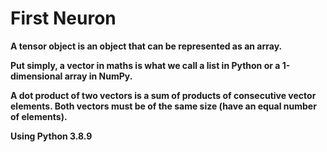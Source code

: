 # First Neuron


**A tensor object is an object that can be represented as an array.**

**Put simply, a vector in maths is what we call a list
in Python or a 1-dimensional array in NumPy.**

**A dot product of two vectors is a sum of products of consecutive vector elements. Both vectors
must be of the same size (have an equal number of elements).**

**Using Python 3.8.9**

